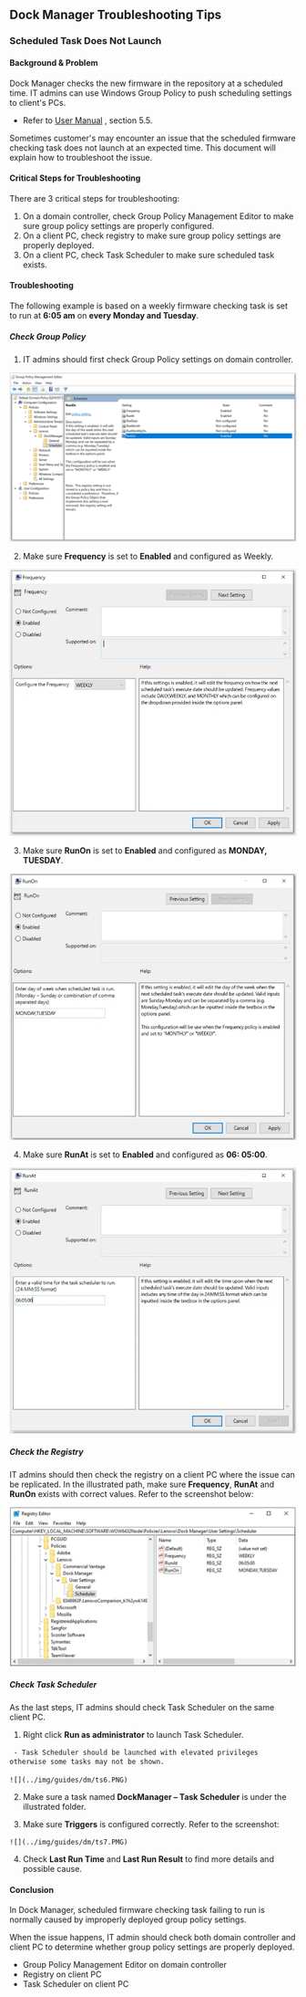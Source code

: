 ## Dock Manager Troubleshooting Tips

### Scheduled Task Does Not Launch

#### Background & Problem

Dock Manager checks the new firmware in the repository at a scheduled time. IT admins can use Windows Group Policy to push scheduling settings to client's PCs.​

   - Refer to [User Manual](https://download.lenovo.com/consumer/options/dockmanager_user_manual.pdf) , section 5.5.​

Sometimes customer's may encounter an issue that the scheduled firmware checking task does not launch at an expected time.​ This document will explain how to troubleshoot the issue.

#### Critical Steps for Troubleshooting

There are 3 critical steps for troubleshooting​:

   1. On a domain controller, check Group Policy Management Editor to make sure group policy settings are properly configured.​
   2. On a client PC, check registry to make sure group policy settings are properly deployed.​
   3. On a client PC, check Task Scheduler to make sure scheduled task exists.   

#### Troubleshooting 

The following example is based on a weekly firmware checking task is set to run at **6:05 am** on **every Monday and Tuesday**.

##### Check Group Policy

   1. IT admins should first check Group Policy settings on domain controller.
   
   ![](../img/guides/dm/ts1.PNG)
   
   2. Make sure **Frequency** is set to **Enabled** and configured as Weekly.
   
   ![](../img/guides/dm/ts2.PNG)
   
   3. Make sure **RunOn** is set to **Enabled** and configured as **MONDAY, TUESDAY**.
   
   ![](../img/guides/dm/ts3.PNG)
   
   4. Make sure **RunAt** is set to **Enabled** and configured as **06: 05:00**.
   
   ![](../img/guides/dm/ts4.PNG)

##### Check the Registry

IT admins should then check the registry on a client PC where the issue can be replicated. In the illustrated path, make sure **Frequency**, **RunAt** and **RunOn** exists with correct values. Refer to the screenshot below:

![](../img/guides/dm/ts5.PNG)

##### Check Task Scheduler

As the last steps, IT admins should check Task Scheduler on the same client PC. 

   1. Right click **Run as administrator** to launch Task Scheduler.​

     - Task Scheduler should be launched with elevated privileges otherwise some tasks may not be shown.

    ![](../img/guides/dm/ts6.PNG)
	
   2. Make sure a task named **DockManager – Task Scheduler** is under the illustrated folder.​
   
   3. Make sure **Triggers** is configured correctly. Refer to the screenshot:
   
    ![](../img/guides/dm/ts7.PMG)
   
   4. Check **Last Run Time** and **Last Run Result** to find more details and possible cause.

#### Conclusion

In Dock Manager, scheduled firmware checking task failing to run is normally caused by improperly deployed group policy settings.​

When the issue happens, IT admin should check both domain controller and client PC to determine whether group policy settings are properly deployed.​

   - Group Policy Management Editor on domain controller​
   - Registry on client PC​
   - Task Scheduler on client PC​
